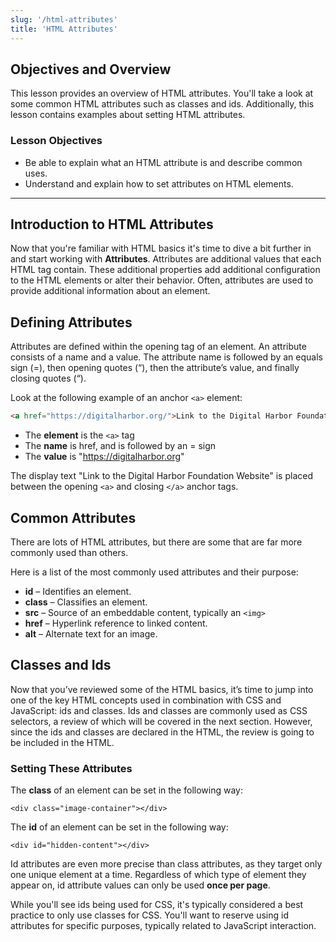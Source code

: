 ```yaml
---
slug: '/html-attributes'
title: 'HTML Attributes'
---
```


## Objectives and Overview

This lesson provides an overview of HTML attributes. You'll take a look at some common HTML attributes such as classes and ids. Additionally, this lesson contains examples about setting HTML attributes.

### Lesson Objectives

- Be able to explain what an HTML attribute is and describe common uses.
- Understand and explain how to set attributes on HTML elements.

---

## Introduction to HTML Attributes

Now that you're familiar with HTML basics it's time to dive a bit further in and start working with **Attributes**. Attributes are additional values that each HTML tag contain. These additional properties add additional configuration to the HTML elements or alter their behavior. Often, attributes are used to provide additional information about an element.

## Defining Attributes

Attributes are defined within the opening tag of an element. An attribute consists of a name and a value. The attribute name is followed by an equals sign (=), then opening quotes (“), then the attribute’s value, and finally closing quotes (“).

Look at the following example of an anchor `<a>` element:

```html
<a href="https://digitalharbor.org/">Link to the Digital Harbor Foundation Website</a>
```

- The **element** is the `<a>` tag
- The **name** is href, and is followed by an = sign
- The **value** is "https://digitalharbor.org"

The display text "Link to the Digital Harbor Foundation Website" is placed between the opening `<a>` and closing `</a>` anchor tags.

## Common Attributes

There are lots of HTML attributes, but there are some that are far more commonly used than others.

Here is a list of the most commonly used attributes and their purpose:

- **id** – Identifies an element.
- **class** – Classifies an element.
- **src** – Source of an embeddable content, typically an `<img>`
- **href** – Hyperlink reference to linked content.
- **alt** – Alternate text for an image.

## Classes and Ids

Now that you’ve reviewed some of the HTML basics, it’s time to jump into one of the key HTML concepts used in combination with CSS and JavaScript: ids and classes. Ids and classes are commonly used as CSS selectors, a review of which will be covered in the next section. However, since the ids and classes are declared in the HTML, the review is going to be included in the HTML.

### Setting These Attributes

The **class** of an element can be set in the following way:

`<div class="image-container"></div>`

The **id** of an element can be set in the following way:

`<div id="hidden-content"></div>`

Id attributes are even more precise than class attributes, as they target only one unique element at a time. Regardless of which type of element they appear on, id attribute values can only be used **once per page**.

While you'll see ids being used for CSS, it's typically considered a best practice to only use classes for CSS. You'll want to reserve using id attributes for specific purposes, typically related to JavaScript interaction.
